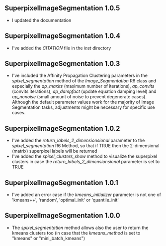 
## SuperpixelImageSegmentation 1.0.5

* I updated the documentation


## SuperpixelImageSegmentation 1.0.4

* I've added the *CITATION* file in the *inst* directory


## SuperpixelImageSegmentation 1.0.3

* I've included the Affinity Propagation Clustering parameters in the *spixel_segmentation* method of the *Image_Segmentation* R6 class and especially the *ap_maxits* (maximum number of iterations), *ap_convits* (convits iterations), *ap_dampfact* (update equation damping level) and *ap_nonoise* (small amount of noise to prevent degenerate cases). Although the default parameter values work for the majority of Image Segmentation tasks, adjustments might be necessary for specific use cases.


## SuperpixelImageSegmentation 1.0.2

* I've added the *return_labels_2_dimensionsional* parameter to the *spixel_segmentation* R6 Method, so that if TRUE then the 2-dimensional (matrix) superpixel labels will be returned
* I've added the *spixel_clusters_show* method to visualize the superpixel clusters in case the *return_labels_2_dimensionsional* parameter is set to TRUE


## SuperpixelImageSegmentation 1.0.1

* I've added an error case if the *kmeans_initializer* parameter is not one of 'kmeans++', 'random', 'optimal_init' or 'quantile_init'


## SuperpixelImageSegmentation 1.0.0

* The *spixel_segmentation* method allows also the user to return the kmeans clusters too (in case that the *kmeans_method* is set to "kmeans" or "mini_batch_kmeans")
